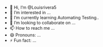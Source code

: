 - 👋 Hi, I’m @Louisrivera5
- 👀 I’m interested in ...
- 🌱 I’m currently learning Automating Testing..
- 💞️ I’m looking to collaborate on ...
- 📫 How to reach me ...
- 😄 Pronouns: ...
- ⚡ Fun fact: ...

<!---
Louisrivera5/Louisrivera5 is a ✨ special ✨ repository because its `README.md` (this file) appears on your GitHub profile.
You can click the Preview link to take a look at your changes.
--->
